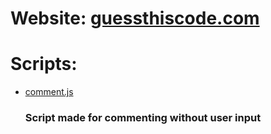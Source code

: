 # Website: [guessthiscode.com](guessthiscode.com)

# Scripts:

- [comment.js](comment.js)
  
  ### Script made for commenting without user input
  
  
